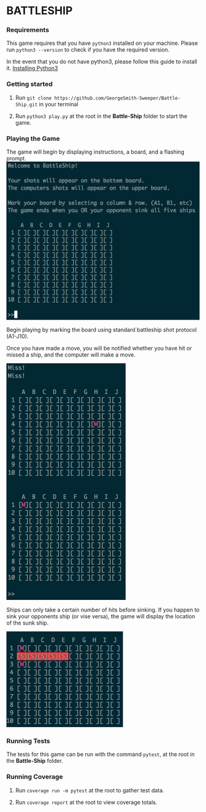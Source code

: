 # BATTLESHIP


### Requirements
This game requires that you have `python3` installed on your machine.
Please run `python3 --version` to check if you have the required version.

In the event that you do not have python3, please follow this guide to install it.
[Installing Python3](http://docs.python-guide.org/en/latest/starting/install3/osx/)

### Getting started

1. Run `git clone https://github.com/GeorgeSmith-Sweeper/Battle-Ship.git` in your terminal

2. Run `python3 play.py` at the root in the __Battle-Ship__ folder to start the game.

### Playing the Game

The game will begin by displaying instructions, a board, and a flashing prompt.
![Game Start](/images/game_start.png?raw=true)

Begin playing by marking the board using standard battleship shot protocol (A1-J10).

Once you have made a move, you will be notified whether you have hit or missed a ship, and the computer will make a move.

![first_shot](/images/first_shot.png?raw=true)

Ships can only take a certain number of hits before sinking. If you happen to sink your opponents ship (or vise versa), the game will display the location of the sunk ship.

![sunk_ship](/images/sunk_ship.png?raw=true)


### Running Tests

The tests for this game can be run with the command `pytest`, at the root in the __Battle-Ship__ folder.

### Running Coverage

1. Run `coverage run -m pytest` at the root to gather test data.

2. Run `coverage report` at the root to view coverage totals.

